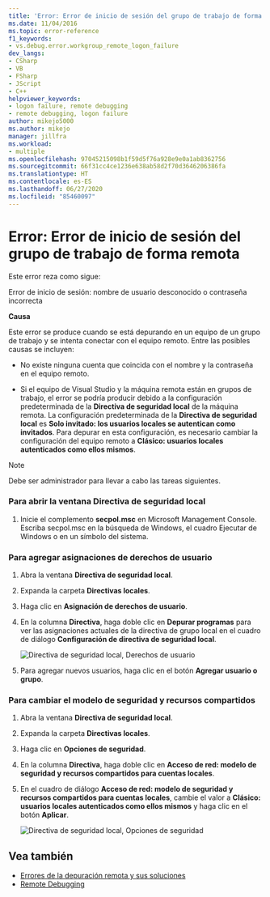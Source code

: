 ```yaml
---
title: 'Error: Error de inicio de sesión del grupo de trabajo de forma remota | Microsoft Docs'
ms.date: 11/04/2016
ms.topic: error-reference
f1_keywords:
- vs.debug.error.workgroup_remote_logon_failure
dev_langs:
- CSharp
- VB
- FSharp
- JScript
- C++
helpviewer_keywords:
- logon failure, remote debugging
- remote debugging, logon failure
author: mikejo5000
ms.author: mikejo
manager: jillfra
ms.workload:
- multiple
ms.openlocfilehash: 97045215098b1f59d5f76a928e9e0a1ab8362756
ms.sourcegitcommit: 66f31cc4ce1236e638ab58d2f70d3646206386fa
ms.translationtype: HT
ms.contentlocale: es-ES
ms.lasthandoff: 06/27/2020
ms.locfileid: "85460097"
---
```

# <a name="error-workgroup-remote-logon-failure"></a>Error: Error de inicio de sesión del grupo de trabajo de forma remota
Este error reza como sigue:

 Error de inicio de sesión: nombre de usuario desconocido o contraseña incorrecta

 **Causa**

 Este error se produce cuando se está depurando en un equipo de un grupo de trabajo y se intenta conectar con el equipo remoto. Entre las posibles causas se incluyen:

- No existe ninguna cuenta que coincida con el nombre y la contraseña en el equipo remoto.

- Si el equipo de Visual Studio y la máquina remota están en grupos de trabajo, el error se podría producir debido a la configuración predeterminada de la **Directiva de seguridad local** de la máquina remota. La configuración predeterminada de la **Directiva de seguridad local** es **Solo invitado: los usuarios locales se autentican como invitados**. Para depurar en esta configuración, es necesario cambiar la configuración del equipo remoto a **Clásico: usuarios locales autenticados como ellos mismos**.

> [!NOTE]
> Debe ser administrador para llevar a cabo las tareas siguientes.

### <a name="to-open-the-local-security-policy-window"></a>Para abrir la ventana Directiva de seguridad local

1. Inicie el complemento **secpol.msc** en Microsoft Management Console. Escriba secpol.msc en la búsqueda de Windows, el cuadro Ejecutar de Windows o en un símbolo del sistema.

### <a name="to-add-user-rights-assignments"></a>Para agregar asignaciones de derechos de usuario

1. Abra la ventana **Directiva de seguridad local**.

2. Expanda la carpeta **Directivas locales**.

3. Haga clic en **Asignación de derechos de usuario**.

4. En la columna **Directiva**, haga doble clic en **Depurar programas** para ver las asignaciones actuales de la directiva de grupo local en el cuadro de diálogo **Configuración de directiva de seguridad local**.

     ![Directiva de seguridad local, Derechos de usuario](../debugger/media/dbg_err_localsecuritypolicy_userrightsdebugprograms.png "DBG_ERR_LocalSecurityPolicy_UserRightsDebugPrograms")

5. Para agregar nuevos usuarios, haga clic en el botón **Agregar usuario o grupo**.

### <a name="to-change-the-sharing-and-security-model"></a>Para cambiar el modelo de seguridad y recursos compartidos

1. Abra la ventana **Directiva de seguridad local**.

2. Expanda la carpeta **Directivas locales**.

3. Haga clic en **Opciones de seguridad**.

4. En la columna **Directiva**, haga doble clic en **Acceso de red: modelo de seguridad y recursos compartidos para cuentas locales**.

5. En el cuadro de diálogo **Acceso de red: modelo de seguridad y recursos compartidos para cuentas locales**, cambie el valor a **Clásico: usuarios locales autenticados como ellos mismos** y haga clic en el botón **Aplicar**.

     ![Directiva de seguridad local, Opciones de seguridad](../debugger/media/dbg_err_localsecuritypolicy_securityoptions_networkaccess.png "DBG_ERR_LocalSecurityPolicy_SecurityOptions_NetworkAccess")

## <a name="see-also"></a>Vea también
- [Errores de la depuración remota y sus soluciones](../debugger/remote-debugging-errors-and-troubleshooting.md)
- [Remote Debugging](../debugger/remote-debugging.md)